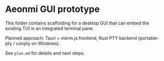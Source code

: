 # Aeonmi GUI prototype

This folder contains scaffolding for a desktop GUI that can embed the existing TUI in an integrated terminal pane.

Planned approach: Tauri + xterm.js frontend, Rust PTY backend (portable-pty / conpty on Windows).

See `plan.md` for details and next steps.
